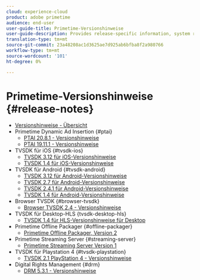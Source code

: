 ```yaml
---
cloud: experience-cloud
product: adobe primetime
audience: end-user
user-guide-title: Primetime-Versionshinweise
user-guide-description: Provides release-specific information, system requirements, limitations, fixed issues, and known issues.
translation-type: tm+mt
source-git-commit: 23a48208ac1d3625ae7d925ab6bfba8f2a980766
workflow-type: tm+mt
source-wordcount: '101'
ht-degree: 0%

---
```



# Primetime-Versionshinweise {#release-notes}

+ [Versionshinweise - Übersicht](home.md)
+ Primetime Dynamic Ad Insertion {#ptai}
   + [PTAI 20.8.1 - Versionshinweise](ptai-20x-release-notes.md)
   + [PTAI 19.11.1 - Versionshinweise](ptai-19x-release-notes.md)
+ TVSDK für iOS {#tvsdk-ios}
   + [TVSDK 3.12 für iOS-Versionshinweise](tvsdk-3x-ios.md)
   + [TVSDK 1.4 für iOS-Versionshinweise](tvsdk-1-4-ios.md)
+ TVSDK für Android {#tvsdk-android}
   + [TVSDK 3.12 für Android-Versionshinweise](tvsdk-3x-android.md)
   + [TVSDK 2.7 für Android-Versionshinweise](tvsdk-27-android.md)
   + [TVSDK 2.4.1 für Android-Versionshinweise](tvsdk-24-android.md)
   + [TVSDK 1.4 für Android-Versionshinweise](tvsdk-1-4-android.md)
+ Browser TVSDK {#browser-tvsdk}
   + [Browser TVSDK 2.4 - Versionshinweise](tvsdk-24-browser.md)
+ TVSDK für Desktop-HLS {tvsdk-desktop-hls}
   + [TVSDK 1.4 für HLS-Versionshinweise für Desktop](tvsdk-1-4-desktop-hls.md)
+ Primetime Offline Packager {#offline-packager}
   + [Primetime Offline Packager, Version 2](offline-packager-2x-release-note.md)
+ Primetime Streaming Server {#streaming-server}
   + [Primetime Streaming Server Version 1](primetime-streaming-server-1x.md)
+ TVSDK für Playstation 4 {#tvsdk-playstation}
   + [TVSDK 2.1 PlayStation 4 - Versionshinweise](tvsdk-21-ps4.md)
+ Digital Rights Management {#drm}
   + [DRM 5.3.1 - Versionshinweise](drm-531-release-notes.md)

